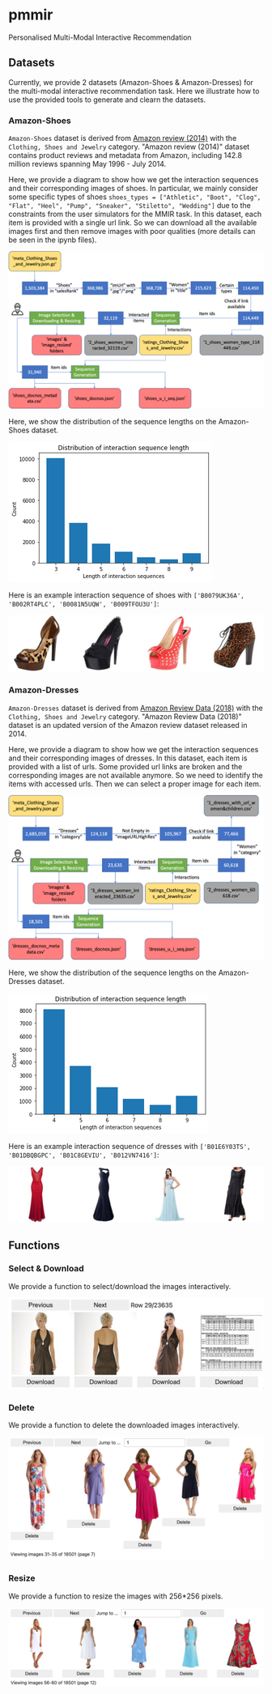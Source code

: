 # pmmir
Personalised Multi-Modal Interactive Recommendation

## Datasets

Currently, we provide 2 datasets (Amazon-Shoes & Amazon-Dresses) for the multi-modal interactive recommendation task. Here we illustrate how to use the provided tools to generate and clearn the datasets.

### Amazon-Shoes

`Amazon-Shoes` dataset is derived from [Amazon review (2014)](http://jmcauley.ucsd.edu/data/amazon/links.html) with the `Clothing, Shoes and Jewelry` category. "Amazon review (2014)" dataset contains product reviews and metadata from Amazon, including 142.8 million reviews spanning May 1996 - July 2014.

Here, we provide a diagram to show how we get the interaction sequences and their corresponding images of shoes. In particular, we mainly consider some specific types of shoes `shoes_types = ["Athletic", "Boot", "Clog", "Flat", "Heel", "Pump", "Sneaker", "Stiletto", "Wedding"]` due to the constraints from the user simulators for the MMIR task. In this dataset, each item is provided with a single url link. So we can download all the available images first and then remove images with poor qualities (more details can be seen in the ipynb files).

![Alt text](pictures/amazon-shoes-process.png)

Here, we show the distribution of the sequence lengths on the Amazon-Shoes dataset.

![Alt text](pictures/amazon-shoes-sequence-distribution.png)

Here is an example interaction sequence of shoes with `['B0079UK36A', 'B002RT4PLC', 'B0081N5UQW', 'B009TFOU3U']`:

![Alt text](pictures/amazon-shoes-seq-example.png)

### Amazon-Dresses

`Amazon-Dresses` dataset is derived from [Amazon Review Data (2018)](https://nijianmo.github.io/amazon/index.html) with the `Clothing, Shoes and Jewelry` category. "Amazon Review Data (2018)" dataset is an updated version of the Amazon review dataset released in 2014.

Here, we provide a diagram to show how we get the interaction sequences and their corresponding images of dresses. In this dataset, each item is provided with a list of urls. Some provided url links are broken and the corresponding images are not available anymore. So we need to identify the items with accessed urls. Then we can select a proper image for each item.

![Alt text](pictures/amazon-dresses-process.png)

Here, we show the distribution of the sequence lengths on the Amazon-Dresses dataset.

![Alt text](pictures/amazon-dresses-sequence-distribution.png)

Here is an example interaction sequence of dresses with `['B01E6Y03TS', 'B01DBQBGPC', 'B01C8GEVIU', 'B012VN7416']`:

![Alt text](pictures/amazon-dresses-seq-example.png)

## Functions

### Select & Download

We provide a function to select/download the images interactively.

![Alt text](pictures/example-download.png)

### Delete

We provide a function to delete the downloaded images interactively.

![Alt text](pictures/example-delete.png)

### Resize

We provide a function to resize the images with 256*256 pixels.

![Alt text](pictures/example-resized.png)
